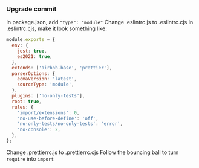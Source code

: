 ### Upgrade commit

In package.json, add `"type": "module"`
Change .eslintrc.js to .eslintrc.cjs
In .eslintrc.cjs, make it look something like:

```javascript
module.exports = {
  env: {
    jest: true,
    es2021: true,
  },
  extends: ['airbnb-base', 'prettier'],
  parserOptions: {
    ecmaVersion: 'latest',
    sourceType: 'module',
  },
  plugins: ['no-only-tests'],
  root: true,
  rules: {
    'import/extensions': 0,
    'no-use-before-define': 'off',
    'no-only-tests/no-only-tests': 'error',
    'no-console': 2,
  },
};
```

Change .prettierrc.js to .prettierrc.cjs
Follow the bouncing ball to turn `require` into `import`

